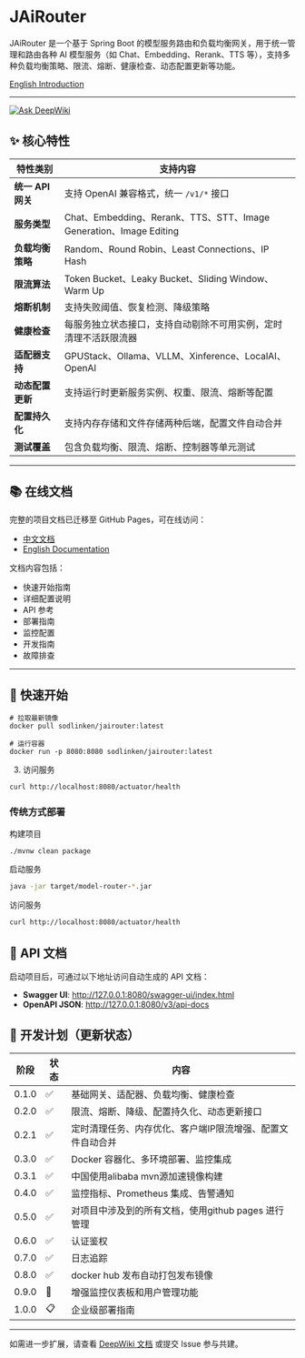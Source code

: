 # JAiRouter

JAiRouter 是一个基于 Spring Boot 的模型服务路由和负载均衡网关，用于统一管理和路由各种 AI 模型服务（如
Chat、Embedding、Rerank、TTS 等），支持多种负载均衡策略、限流、熔断、健康检查、动态配置更新等功能。

[English Introduction](README-EN.md)

---
[![Ask DeepWiki](https://deepwiki.com/badge.svg)](https://deepwiki.com/Lincoln-cn/JAiRouter)

## ✨ 核心特性

| 特性类别          | 支持内容                                                         |
|---------------|--------------------------------------------------------------|
| **统一 API 网关** | 支持 OpenAI 兼容格式，统一 `/v1/*` 接口                                 |
| **服务类型**      | Chat、Embedding、Rerank、TTS、STT、Image Generation、Image Editing |
| **负载均衡策略**    | Random、Round Robin、Least Connections、IP Hash                 |
| **限流算法**      | Token Bucket、Leaky Bucket、Sliding Window、Warm Up             |
| **熔断机制**      | 支持失败阈值、恢复检测、降级策略                                             |
| **健康检查**      | 每服务独立状态接口，支持自动剔除不可用实例，定时清理不活跃限流器                             |
| **适配器支持**     | GPUStack、Ollama、VLLM、Xinference、LocalAI、OpenAI               |
| **动态配置更新**    | 支持运行时更新服务实例、权重、限流、熔断等配置                                      |
| **配置持久化**     | 支持内存存储和文件存储两种后端，配置文件自动合并                                     |
| **测试覆盖**      | 包含负载均衡、限流、熔断、控制器等单元测试                                        |

---

## 📚 在线文档

完整的项目文档已迁移至 GitHub Pages，可在线访问：

- [中文文档](https://docs.jairouter.com/)
- [English Documentation](https://docs.jairouter.com/en/)

文档内容包括：

- 快速开始指南
- 详细配置说明
- API 参考
- 部署指南
- 监控配置
- 开发指南
- 故障排查

---

## 🚀 快速开始

```
# 拉取最新镜像
docker pull sodlinken/jairouter:latest

# 运行容器
docker run -p 8080:8080 sodlinken/jairouter:latest
```

3. 访问服务

```bash
curl http://localhost:8080/actuator/health
```

### 传统方式部署

构建项目

```bash
./mvnw clean package
```

启动服务

```bash
java -jar target/model-router-*.jar
```

访问服务

```bash
curl http://localhost:8080/actuator/health
```

## 📘 API 文档

启动项目后，可通过以下地址访问自动生成的 API 文档：

- **Swagger UI**: http://127.0.0.1:8080/swagger-ui/index.html
- **OpenAPI JSON**: http://127.0.0.1:8080/v3/api-docs

## 📌 开发计划（更新状态）

| 阶段    | 状态 | 内容                               |
|-------|----|----------------------------------|
| 0.1.0 | ✅  | 基础网关、适配器、负载均衡、健康检查               |
| 0.2.0 | ✅  | 限流、熔断、降级、配置持久化、动态更新接口            |
| 0.2.1 | ✅  | 定时清理任务、内存优化、客户端IP限流增强、配置文件自动合并   |
| 0.3.0 | ✅  | Docker 容器化、多环境部署、监控集成            |
| 0.3.1 | ✅  | 中国使用alibaba mvn源加速镜像构建           |  
| 0.4.0 | ✅  | 监控指标、Prometheus 集成、告警通知          |
| 0.5.0 | ✅  | 对项目中涉及到的所有文档，使用github pages 进行管理 |
| 0.6.0 | ✅ | 认证鉴权                             |
| 0.7.0 | ✅ | 日志追踪                             |
| 0.8.0 | ✅ | docker hub 发布自动打包发布镜像            |
| 0.9.0 | 🚧 | 增强监控仪表板和用户管理功能                   |
| 1.0.0 | 📋 | 企业级部署指南                          |

---

如需进一步扩展，请查看 [DeepWiki 文档](https://deepwiki.com/Lincoln-cn/JAiRouter) 或提交 Issue 参与共建。
